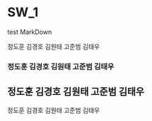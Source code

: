 # SW_1
test
MarkDown

정도훈 김경호 김원태 고준범 김태우

### 정도훈 김경호 김원태 고준범 김태우

## 정도훈 김경호 김원태 고준범 김태우

정도훈 김경호 김원태 고준범 김태우
